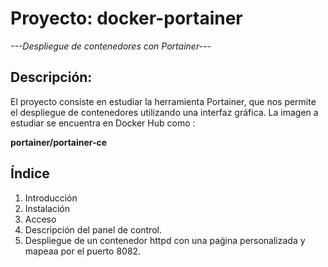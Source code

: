 # Proyecto: docker-portainer
*---Despliegue de contenedores con Portainer---*
## Descripción:
El proyecto consiste en estudiar la herramienta Portainer, que nos permite el despliegue de contenedores utilizando una interfaz gráfica.
La imagen a estudiar se encuentra en Docker Hub como :

**portainer/portainer-ce**

## Índice
1. Introducción
2. Instalación
3. Acceso 
4. Descripción del panel de control.
5. Despliegue de un contenedor httpd con una paǵina personalizada y mapeaa por el puerto 8082.
  
